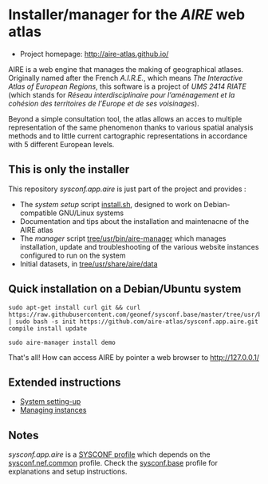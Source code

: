 
# Installer/manager for the _AIRE_ web atlas

* Project homepage: http://aire-atlas.github.io/

AIRE is a web engine that manages the making of geographical atlases.
Originally named after the French _A.I.R.E._, which means _The Interactive Atlas of European Regions_, this software is a project of _UMS 2414 RIATE_ (which stands for _Réseau interdisciplinaire pour l’aménagement et la cohésion des territoires de l’Europe et de ses voisinages_).

Beyond a simple consultation tool, the atlas allows an acces to multiple representation of the same phenomenon thanks to various spatial analysis methods and to little current cartographic representations in accordance with 5 different European levels.


## This is only the installer

This repository _sysconf.app.aire_ is just part of the project and provides :
* The *system setup* script [install.sh](./install.sh), designed to work on Debian-compatible GNU/Linux systems
* Documentation and tips about the installation and maintenacne of the AIRE atlas
* The *manager* script [tree/usr/bin/aire-manager](./tree/usr/share/aire-manager) which manages installation, update and troubleshooting of the various website instances configured to run on the system
* Initial datasets, in [tree/usr/share/aire/data](./tree/usr/share/aire/data)


## Quick installation on a Debian/Ubuntu system

```shell
sudo apt-get install curl git && curl https://raw.githubusercontent.com/geonef/sysconf.base/master/tree/usr/bin/sysconf | sudo bash -s init https://github.com/aire-atlas/sysconf.app.aire.git compile install update
```

```shell
sudo aire-manager install demo
```

That's all!
How can access AIRE by pointer a web browser to http://127.0.0.1/

## Extended instructions 

* [System setting-up](SETUP.md)
* [Managing instances](INSTANCES.md)

## Notes

_sysconf.app.aire_ is a [SYSCONF profile](https://github.com/geonef/sysconf.base)
which depends on the [sysconf.nef.common](https://github.com/geonef/sysconf.nef.common) profile.
Check the [sysconf.base](https://github.com/geonef/sysconf.base) profile for explanations and setup instructions.
